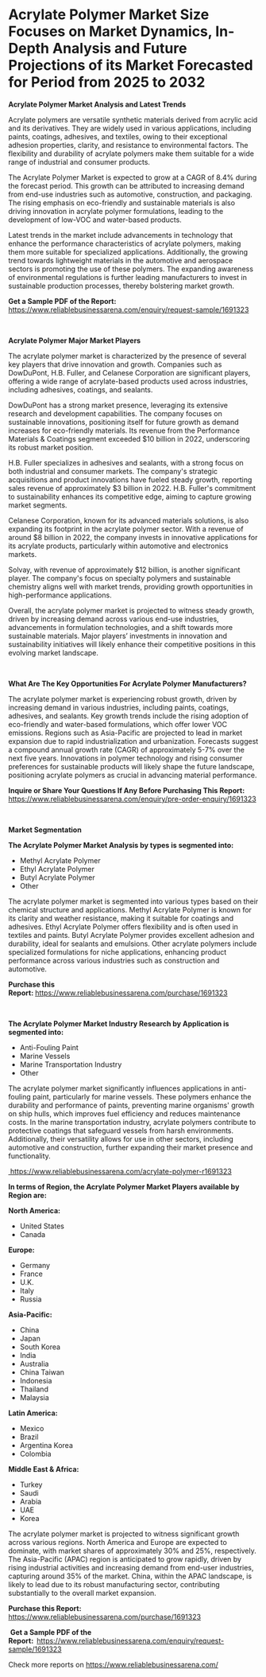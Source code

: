 <p><h1>Acrylate Polymer Market Size Focuses on Market Dynamics, In-Depth Analysis and Future Projections of its Market Forecasted for Period from 2025 to 2032</h1></p><p><strong>Acrylate Polymer Market Analysis and Latest Trends</strong></p>
<p><p>Acrylate polymers are versatile synthetic materials derived from acrylic acid and its derivatives. They are widely used in various applications, including paints, coatings, adhesives, and textiles, owing to their exceptional adhesion properties, clarity, and resistance to environmental factors. The flexibility and durability of acrylate polymers make them suitable for a wide range of industrial and consumer products.</p><p>The Acrylate Polymer Market is expected to grow at a CAGR of 8.4% during the forecast period. This growth can be attributed to increasing demand from end-use industries such as automotive, construction, and packaging. The rising emphasis on eco-friendly and sustainable materials is also driving innovation in acrylate polymer formulations, leading to the development of low-VOC and water-based products.</p><p>Latest trends in the market include advancements in technology that enhance the performance characteristics of acrylate polymers, making them more suitable for specialized applications. Additionally, the growing trend towards lightweight materials in the automotive and aerospace sectors is promoting the use of these polymers. The expanding awareness of environmental regulations is further leading manufacturers to invest in sustainable production processes, thereby bolstering market growth.</p></p>
<p><strong>Get a Sample PDF of the Report:&nbsp;</strong> <a href="https://www.reliablebusinessarena.com/enquiry/request-sample/1691323?utm_campaign=1841&utm_medium=2&utm_source=Github&utm_content=ia&utm_term=31012025&utm_id=acrylate-polymer">https://www.reliablebusinessarena.com/enquiry/request-sample/1691323</a></p>
<p>&nbsp;</p>
<p><strong>Acrylate Polymer Major Market Players</strong></p>
<p><p>The acrylate polymer market is characterized by the presence of several key players that drive innovation and growth. Companies such as DowDuPont, H.B. Fuller, and Celanese Corporation are significant players, offering a wide range of acrylate-based products used across industries, including adhesives, coatings, and sealants.</p><p>DowDuPont has a strong market presence, leveraging its extensive research and development capabilities. The company focuses on sustainable innovations, positioning itself for future growth as demand increases for eco-friendly materials. Its revenue from the Performance Materials & Coatings segment exceeded $10 billion in 2022, underscoring its robust market position.</p><p>H.B. Fuller specializes in adhesives and sealants, with a strong focus on both industrial and consumer markets. The company's strategic acquisitions and product innovations have fueled steady growth, reporting sales revenue of approximately $3 billion in 2022. H.B. Fuller's commitment to sustainability enhances its competitive edge, aiming to capture growing market segments.</p><p>Celanese Corporation, known for its advanced materials solutions, is also expanding its footprint in the acrylate polymer sector. With a revenue of around $8 billion in 2022, the company invests in innovative applications for its acrylate products, particularly within automotive and electronics markets. </p><p>Solvay, with revenue of approximately $12 billion, is another significant player. The company's focus on specialty polymers and sustainable chemistry aligns well with market trends, providing growth opportunities in high-performance applications.</p><p>Overall, the acrylate polymer market is projected to witness steady growth, driven by increasing demand across various end-use industries, advancements in formulation technologies, and a shift towards more sustainable materials. Major players’ investments in innovation and sustainability initiatives will likely enhance their competitive positions in this evolving market landscape.</p></p>
<p>&nbsp;</p>
<p><strong>What Are The Key Opportunities For Acrylate Polymer Manufacturers?</strong></p>
<p><p>The acrylate polymer market is experiencing robust growth, driven by increasing demand in various industries, including paints, coatings, adhesives, and sealants. Key growth trends include the rising adoption of eco-friendly and water-based formulations, which offer lower VOC emissions. Regions such as Asia-Pacific are projected to lead in market expansion due to rapid industrialization and urbanization. Forecasts suggest a compound annual growth rate (CAGR) of approximately 5-7% over the next five years. Innovations in polymer technology and rising consumer preferences for sustainable products will likely shape the future landscape, positioning acrylate polymers as crucial in advancing material performance.</p></p>
<p><strong>Inquire or Share Your Questions If Any Before Purchasing This Report:</strong> <a href="https://www.reliablebusinessarena.com/enquiry/pre-order-enquiry/1691323?utm_campaign=1841&utm_medium=2&utm_source=Github&utm_content=ia&utm_term=31012025&utm_id=acrylate-polymer">https://www.reliablebusinessarena.com/enquiry/pre-order-enquiry/1691323</a></p>
<p>&nbsp;</p>
<p><strong>Market Segmentation</strong></p>
<p><strong>The Acrylate Polymer Market Analysis by types is segmented into:</strong></p>
<p><ul><li>Methyl Acrylate Polymer</li><li>Ethyl Acrylate Polymer</li><li>Butyl Acrylate Polymer</li><li>Other</li></ul></p>
<p><p>The acrylate polymer market is segmented into various types based on their chemical structure and applications. Methyl Acrylate Polymer is known for its clarity and weather resistance, making it suitable for coatings and adhesives. Ethyl Acrylate Polymer offers flexibility and is often used in textiles and paints. Butyl Acrylate Polymer provides excellent adhesion and durability, ideal for sealants and emulsions. Other acrylate polymers include specialized formulations for niche applications, enhancing product performance across various industries such as construction and automotive.</p></p>
<p><strong>Purchase this Report:&nbsp;</strong><a href="https://www.reliablebusinessarena.com/purchase/1691323?utm_campaign=1841&utm_medium=2&utm_source=Github&utm_content=ia&utm_term=31012025&utm_id=acrylate-polymer">https://www.reliablebusinessarena.com/purchase/1691323</a></p>
<p>&nbsp;</p>
<p><strong>The Acrylate Polymer Market Industry Research by Application is segmented into:</strong></p>
<p><ul><li>Anti-Fouling Paint</li><li>Marine Vessels</li><li>Marine Transportation Industry</li><li>Other</li></ul></p>
<p><p>The acrylate polymer market significantly influences applications in anti-fouling paint, particularly for marine vessels. These polymers enhance the durability and performance of paints, preventing marine organisms' growth on ship hulls, which improves fuel efficiency and reduces maintenance costs. In the marine transportation industry, acrylate polymers contribute to protective coatings that safeguard vessels from harsh environments. Additionally, their versatility allows for use in other sectors, including automotive and construction, further expanding their market presence and functionality.</p></p>
<p><a href="https://www.reliablebusinessarena.com/acrylate-polymer-r1691323?utm_campaign=1841&utm_medium=2&utm_source=Github&utm_content=ia&utm_term=31012025&utm_id=acrylate-polymer">&nbsp;https://www.reliablebusinessarena.com/acrylate-polymer-r1691323</a></p>
<p><strong>In terms of Region, the Acrylate Polymer Market Players available by Region are:</strong></p>
<p>
    <p> <strong> North America: </strong>
        <ul>
            <li>United States</li>
            <li>Canada</li>
        </ul>
        </p> 
    <p> <strong> Europe: </strong>
        <ul>
            <li>Germany</li>
            <li>France</li>
            <li>U.K.</li>
            <li>Italy</li>
            <li>Russia</li>
        </ul>
        </p> 
    <p> <strong> Asia-Pacific: </strong>
        <ul>
            <li>China</li>
            <li>Japan</li>
            <li>South Korea</li>
            <li>India</li>
            <li>Australia</li>
            <li>China Taiwan</li>
            <li>Indonesia</li>
            <li>Thailand</li>
            <li>Malaysia</li>
        </ul>
        </p> 
    <p> <strong> Latin America: </strong>
        <ul>
            <li>Mexico</li>
            <li>Brazil</li>
            <li>Argentina Korea</li>
            <li>Colombia</li>
        </ul>
        </p> 
    <p> <strong> Middle East & Africa: </strong>
        <ul>
            <li>Turkey</li>
            <li>Saudi</li>
            <li>Arabia</li>
            <li>UAE</li>
            <li>Korea</li>
        </ul>
    </p>
    </p>
<p><p>The acrylate polymer market is projected to witness significant growth across various regions. North America and Europe are expected to dominate, with market shares of approximately 30% and 25%, respectively. The Asia-Pacific (APAC) region is anticipated to grow rapidly, driven by rising industrial activities and increasing demand from end-user industries, capturing around 35% of the market. China, within the APAC landscape, is likely to lead due to its robust manufacturing sector, contributing substantially to the overall market expansion.</p></p>
<p><strong>Purchase this Report: </strong><a href="https://www.reliablebusinessarena.com/purchase/1691323?utm_campaign=1841&utm_medium=2&utm_source=Github&utm_content=ia&utm_term=31012025&utm_id=acrylate-polymer">https://www.reliablebusinessarena.com/purchase/1691323</a></p>
<p>&nbsp;<strong>Get a Sample PDF of the Report:&nbsp;&nbsp;</strong><a href="https://www.reliablebusinessarena.com/enquiry/request-sample/1691323?utm_campaign=1841&utm_medium=2&utm_source=Github&utm_content=ia&utm_term=31012025&utm_id=acrylate-polymer">https://www.reliablebusinessarena.com/enquiry/request-sample/1691323</a></p>
<p><strong></strong></p>
<p>Check more reports on <a href="https://www.reliablebusinessarena.com/?utm_campaign=1841&utm_medium=2&utm_source=Github&utm_content=ia&utm_term=31012025&utm_id=acrylate-polymer">https://www.reliablebusinessarena.com/</a></p>